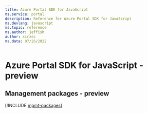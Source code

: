 ```yaml
---
title: Azure Portal SDK for JavaScript
ms.service: portal
description: Reference for Azure Portal SDK for JavaScript
ms.devlang: javascript
ms.topic: reference
ms.author: jeffish
author: xirzec
ms.data: 07/26/2022
---
```

# Azure Portal SDK for JavaScript - preview

## Management packages - preview
[!INCLUDE [mgmt-packages](portal-mgmt-index.md)]